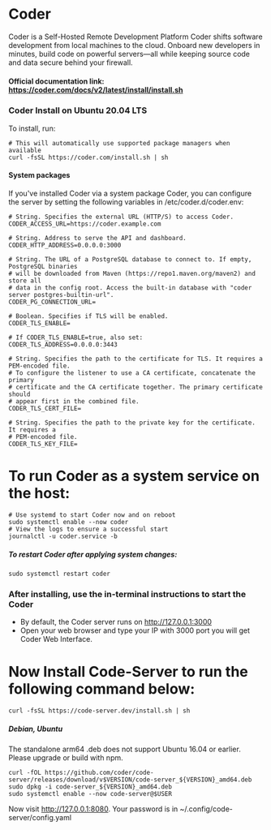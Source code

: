 # Coder
Coder is a Self-Hosted Remote Development Platform
Coder shifts software development from local machines to the cloud. 
Onboard new developers in minutes, build code on powerful servers—all while keeping source code and data secure behind your firewall.
#### Official documentation link: https://coder.com/docs/v2/latest/install/install.sh
### Coder Install on Ubuntu 20.04 LTS
To install, run:

    # This will automatically use supported package managers when available
    curl -fsSL https://coder.com/install.sh | sh

#### System packages
If you've installed Coder via a system package Coder, you can configure the server by setting the following variables in /etc/coder.d/coder.env:

    # String. Specifies the external URL (HTTP/S) to access Coder.
    CODER_ACCESS_URL=https://coder.example.com
    
    # String. Address to serve the API and dashboard.
    CODER_HTTP_ADDRESS=0.0.0.0:3000
    
    # String. The URL of a PostgreSQL database to connect to. If empty, PostgreSQL binaries
    # will be downloaded from Maven (https://repo1.maven.org/maven2) and store all
    # data in the config root. Access the built-in database with "coder server postgres-builtin-url".
    CODER_PG_CONNECTION_URL=
    
    # Boolean. Specifies if TLS will be enabled.
    CODER_TLS_ENABLE=
    
    # If CODER_TLS_ENABLE=true, also set:
    CODER_TLS_ADDRESS=0.0.0.0:3443
    
    # String. Specifies the path to the certificate for TLS. It requires a PEM-encoded file.
    # To configure the listener to use a CA certificate, concatenate the primary
    # certificate and the CA certificate together. The primary certificate should
    # appear first in the combined file.
    CODER_TLS_CERT_FILE=
    
    # String. Specifies the path to the private key for the certificate. It requires a
    # PEM-encoded file.
    CODER_TLS_KEY_FILE=
    
# To run Coder as a system service on the host:

    # Use systemd to start Coder now and on reboot
    sudo systemctl enable --now coder 
    # View the logs to ensure a successful start
    journalctl -u coder.service -b
    
##### To restart Coder after applying system changes:
    sudo systemctl restart coder
    
### After installing, use the in-terminal instructions to start the Coder
* By default, the Coder server runs on http://127.0.0.1:3000
* Open your web browser and type your IP with 3000 port you will get Coder Web Interface.

# Now Install Code-Server to run the following command below:
    curl -fsSL https://code-server.dev/install.sh | sh
##### Debian, Ubuntu
The standalone arm64 .deb does not support Ubuntu 16.04 or earlier. Please upgrade or build with npm.

    curl -fOL https://github.com/coder/code-server/releases/download/v$VERSION/code-server_${VERSION}_amd64.deb
    sudo dpkg -i code-server_${VERSION}_amd64.deb
    sudo systemctl enable --now code-server@$USER
Now visit http://127.0.0.1:8080. Your password is in ~/.config/code-server/config.yaml
